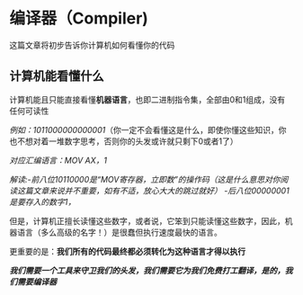 # 编译器（Compiler)
这篇文章将初步告诉你计算机如何看懂你的代码

## 计算机能看懂什么
计算机能且只能直接看懂**机器语言**，也即二进制指令集，全部由0和1组成，没有任何可读性

_例如：1011000000000001_（你一定不会看懂这是什么，即使你懂这些知识，你也不想对着一堆数字思考，否则你的头发或许就只剩下0或者1了）

_对应*汇编语言*：MOV AX，1_

_解读:-前八位10110000是“MOV寄存器，立即数”的操作码（这是什么意思对你阅读这篇文章来说并不重要，如有不适，放心大大的跳过就好）
    -后八位00000001是要存入的数字1，_

但是，计算机正擅长读懂这些数字，或者说，它笨到只能读懂这些数字，因此，机器语言（多么高级的名字！）是很蠢但执行速度最快的语言。

更重要的是：**我们所有的代码最终都必须转化为这种语言才得以执行**

***我们需要一个工具来守卫我们的头发，我们需要它为我们免费打工翻译，是的，我们需要编译器***

    
    
